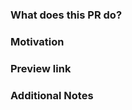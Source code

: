 <!-- *Note: Please remember to review the Datadog Documentation [Contribution Guidelines](https://github.com/DataDog/documentation/blob/master/CONTRIBUTING.md) if you have not yet done so.* -->

### What does this PR do?
<!-- A brief description of the change being made with this pull request.-->

### Motivation
<!-- What inspired you to submit this pull request?-->

### Preview link
<!-- Impacted pages preview links-->

<!-- This is the base preview link. Replace the branch name and add the complete path:
https://docs-staging.datadoghq.com/<BRANCH_NAME>/<PATH>

For example, for branch "lucas/update-dotnet-tracing" that updates the docs in path "https://docs.datadoghq.com/tracing/setup/dotnet/", this is the preview link:
https://docs-staging.datadoghq.com/lucas/update-dotnet-tracing/tracing/setup/dotnet/
-->

### Additional Notes
<!-- Anything else we should know when reviewing?-->
